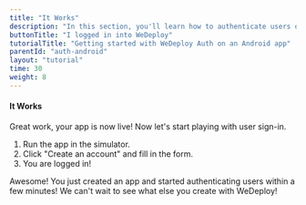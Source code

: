 ```yaml
---
title: "It Works"
description: "In this section, you'll learn how to authenticate users on an Android app using the WeDeploy API Client."
buttonTitle: "I logged in into WeDeploy"
tutorialTitle: "Getting started with WeDeploy Auth on an Android app"
parentId: "auth-android"
layout: "tutorial"
time: 30
weight: 8
---
```


#### It Works

Great work, your app is now live! Now let's start playing with user sign-in.

1. Run the app in the simulator.
2. Click "Create an account" and fill in the form.
3. You are logged in!

Awesome! You just created an app and started authenticating users within a few minutes! We can't wait to see what else you create with WeDeploy! 
